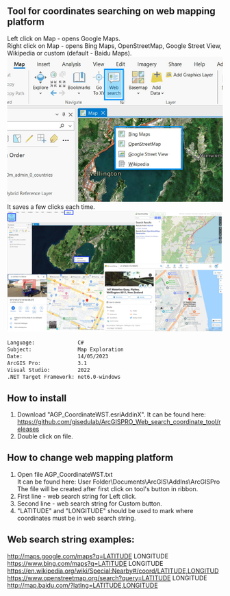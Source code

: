 ## Tool for coordinates searching on web mapping platform

<!-- TODO: Write a brief abstract explaining this sample -->
Left click on Map - opens Google Maps.<br />
Right click on Map - opens Bing Maps, OpenStreetMap, Google Street View, Wikipedia or custom (default - Baidu Maps).<br />
![UI](Screenshots/screenshot2.jpg)<br />
It saves a few clicks each time.<br />
![UI](Screenshots/screenshot1.jpg)<br />
   
<!-- TODO: Fill this section below with metadata about this sample-->
```
Language:              C#
Subject:               Map Exploration
Date:                  14/05/2023
ArcGIS Pro:            3.1
Visual Studio:         2022
.NET Target Framework: net6.0-windows
```

## How to install
<!-- TODO: Explain how this sample can be used. To use images in this section, create the image file in your sample project's screenshots folder. Use relative url to link to this image using this syntax: ![My sample Image](FacePage/SampleImage.png) -->
1. Download "AGP_CoordinateWST.esriAddinX". It can be found here: https://github.com/gisedulab/ArcGISPRO_Web_search_coordinate_tool/releases
2. Double click on file.
<!-- End -->
## How to change web mapping platform
<!-- TODO: Explain how this sample can be used. To use images in this section, create the image file in your sample project's screenshots folder. Use relative url to link to this image using this syntax: ![My sample Image](FacePage/SampleImage.png) -->
1. Open file AGP_CoordinateWST.txt<br />
It can be found here: User Folder\Documents\ArcGIS\AddIns\ArcGISPro<br />
The file will be created after first click on tool's button in ribbon.<br />
2. First line - web search string for Left click.
3. Second line - web search string for Custom button.
4. "LATITUDE" and "LONGITUDE" should be used to mark where coordinates must be in web search string.

## Web search string examples:
http://maps.google.com/maps?q=LATITUDE LONGITUDE<br />
https://www.bing.com/maps?q=LATITUDE LONGITUDE<br />
https://en.wikipedia.org/wiki/Special:Nearby#/coord/LATITUDE,LONGITUD<br />
https://www.openstreetmap.org/search?query=LATITUDE LONGITUDE<br />
http://map.baidu.com/?latlng=LATITUDE,LONGITUDE
<!-- End -->